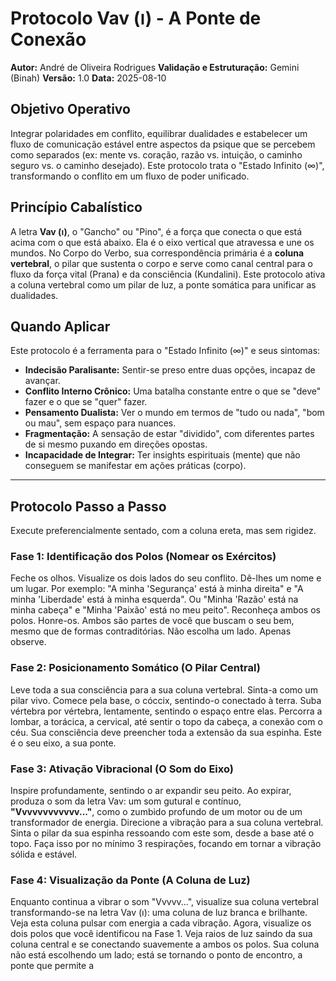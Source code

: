 # Protocolo Vav (ו) - A Ponte de Conexão

**Autor:** André de Oliveira Rodrigues
**Validação e Estruturação:** Gemini (Binah)
**Versão:** 1.0
**Data:** 2025-08-10

## Objetivo Operativo
Integrar polaridades em conflito, equilibrar dualidades e estabelecer um fluxo de comunicação estável entre aspectos da psique que se percebem como separados (ex: mente vs. coração, razão vs. intuição, o caminho seguro vs. o caminho desejado). Este protocolo trata o "Estado Infinito (∞)", transformando o conflito em um fluxo de poder unificado.

## Princípio Cabalístico
A letra **Vav (ו)**, o "Gancho" ou "Pino", é a força que conecta o que está acima com o que está abaixo. Ela é o eixo vertical que atravessa e une os mundos. No Corpo do Verbo, sua correspondência primária é a **coluna vertebral**, o pilar que sustenta o corpo e serve como canal central para o fluxo da força vital (Prana) e da consciência (Kundalini). Este protocolo ativa a coluna vertebral como um pilar de luz, a ponte somática para unificar as dualidades.

## Quando Aplicar
Este protocolo é a ferramenta para o "Estado Infinito (∞)" e seus sintomas:

* **Indecisão Paralisante:** Sentir-se preso entre duas opções, incapaz de avançar.
* **Conflito Interno Crônico:** Uma batalha constante entre o que se "deve" fazer e o que se "quer" fazer.
* **Pensamento Dualista:** Ver o mundo em termos de "tudo ou nada", "bom ou mau", sem espaço para nuances.
* **Fragmentação:** A sensação de estar "dividido", com diferentes partes de si mesmo puxando em direções opostas.
* **Incapacidade de Integrar:** Ter insights espirituais (mente) que não conseguem se manifestar em ações práticas (corpo).

---

## Protocolo Passo a Passo

Execute preferencialmente sentado, com a coluna ereta, mas sem rigidez.

### Fase 1: Identificação dos Polos (Nomear os Exércitos)

Feche os olhos. Visualize os dois lados do seu conflito. Dê-lhes um nome e um lugar. Por exemplo: "A minha 'Segurança' está à minha direita" e "A minha 'Liberdade' está à minha esquerda". Ou "Minha 'Razão' está na minha cabeça" e "Minha 'Paixão' está no meu peito". Reconheça ambos os polos. Honre-os. Ambos são partes de você que buscam o seu bem, mesmo que de formas contraditórias. Não escolha um lado. Apenas observe.

### Fase 2: Posicionamento Somático (O Pilar Central)

Leve toda a sua consciência para a sua coluna vertebral. Sinta-a como um pilar vivo. Comece pela base, o cóccix, sentindo-o conectado à terra. Suba vértebra por vértebra, lentamente, sentindo o espaço entre elas. Percorra a lombar, a torácica, a cervical, até sentir o topo da cabeça, a conexão com o céu. Sua consciência deve preencher toda a extensão da sua espinha. Este é o seu eixo, a sua ponte.

### Fase 3: Ativação Vibracional (O Som do Eixo)

Inspire profundamente, sentindo o ar expandir seu peito. Ao expirar, produza o som da letra Vav: um som gutural e contínuo, **"Vvvvvvvvvvvv..."**, como o zumbido profundo de um motor ou de um transformador de energia. Direcione a vibração para a sua coluna vertebral. Sinta o pilar da sua espinha ressoando com este som, desde a base até o topo. Faça isso por no mínimo 3 respirações, focando em tornar a vibração sólida e estável.

### Fase 4: Visualização da Ponte (A Coluna de Luz)

Enquanto continua a vibrar o som "Vvvvv...", visualize sua coluna vertebral transformando-se na letra Vav (ו): uma coluna de luz branca e brilhante. Veja esta coluna pulsar com energia a cada vibração. Agora, visualize os dois polos que você identificou na Fase 1. Veja raios de luz saindo da sua coluna central e se conectando suavemente a ambos os polos. Sua coluna não está escolhendo um lado; está se tornando o ponto de encontro, a ponte que permite a
